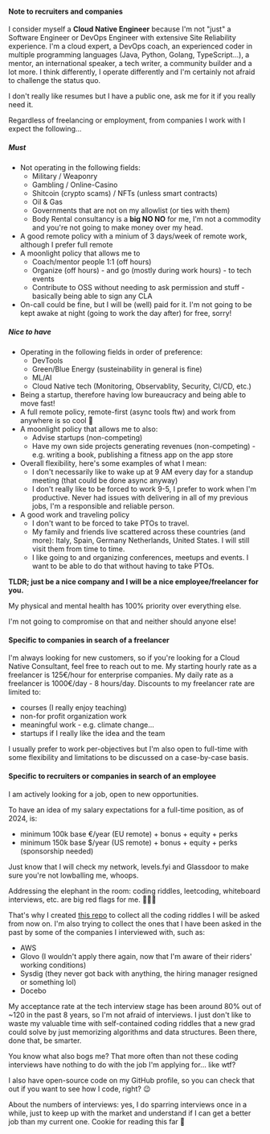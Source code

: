#### Note to recruiters and companies

I consider myself a **Cloud Native Engineer** because I'm not "just" a Software Engineer or DevOps Engineer with extensive Site Reliability experience.
I'm a cloud expert, a DevOps coach, an experienced coder in multiple programming languages (Java, Python, Golang, TypeScript...), a mentor, an international speaker, a tech writer, a community builder and a lot more.
I think differently, I operate differently and I'm certainly not afraid to challenge the status quo.

I don't really like resumes but I have a public one, ask me for it if you really need it.

Regardless of freelancing or employment, from companies I work with I expect the following...

##### Must 

- Not operating in the following fields:
  - Military / Weaponry
  - Gambling / Online-Casino
  - Shitcoin (crypto scams) / NFTs (unless smart contracts)
  - Oil & Gas
  - Governments that are not on my allowlist (or ties with them) 
  - Body Rental consultancy is a **big NO NO** for me, I'm not a commodity and you're not going to make money over my head.
- A good remote policy with a minium of 3 days/week of remote work, although I prefer full remote
- A moonlight policy that allows me to
  - Coach/mentor people 1:1 (off hours)
  - Organize (off hours) - and go (mostly during work hours) - to tech events 
  - Contribute to OSS without needing to ask permission and stuff - basically being able to sign any CLA
- On-call could be fine, but I will be (well) paid for it. I'm not going to be kept awake at night (going to work the day after) for free, sorry!

##### Nice to have

- Operating in the following fields in order of preference:
  - DevTools
  - Green/Blue Energy (susteinability in general is fine)
  - ML/AI
  - Cloud Native tech (Monitoring, Observablity, Security, CI/CD, etc.)
- Being a startup, therefore having low bureaucracy and being able to move fast!
- A full remote policy, remote-first (async tools ftw) and work from anywhere is so cool 🤩
-  A moonlight policy that allows me to also:
   - Advise startups (non-competing)
   - Have my own side projects generating revenues (non-competing) - e.g. writing a book, publishing a fitness app on the app store
- Overall flexibility, here's some examples of what I mean:
  - I don't necessarily like to wake up at 9 AM every day for a standup meeting (that could be done async anyway)
  - I don't really like to be forced to work 9-5, I prefer to work when I'm productive. Never had issues with delivering in all of my previous jobs, I'm a responsible and reliable person.
- A good work and traveling policy
  - I don't want to be forced to take PTOs to travel. 
  - My family and friends live scattered across these countries (and more): Italy, Spain, Germany Netherlands, United States. I will still visit them from time to time.
  - I like going to and organizing conferences, meetups and events. I want to be able to do that without having to take PTOs.

**TLDR; just be a nice company and I will be a nice employee/freelancer for you.**

My physical and mental health has 100% priority over everything else. 

I'm not going to compromise on that and neither should anyone else!

#### Specific to companies in search of a freelancer

I'm always looking for new customers, so if you're looking for a Cloud Native Consultant, feel free to reach out to me.
My starting hourly rate as a freelancer is 125€/hour for enterprise companies.
My daily rate as a freelancer is 1000€/day - 8 hours/day.
Discounts to my freelancer rate are limited to: 
  - courses (I really enjoy teaching)
  - non-for profit organization work
  - meaningful work - e.g. climate change...
  - startups if I really like the idea and the team

I usually prefer to work per-objectives but I'm also open to full-time with some flexibility and limitations to be discussed on a case-by-case basis. 

#### Specific to recruiters or companies in search of an employee

I am actively looking for a job, open to new opportunities.

To have an idea of my salary expectations for a full-time position, as of 2024, is:
- minimum 100k base €/year (EU remote) + bonus + equity + perks
- minimum 150k base $/year (US remote) + bonus + equity + perks (sponsorship needed)

Just know that I will check my network, levels.fyi and Glassdoor to make sure you're not lowballing me, whoops.

Addressing the elephant in the room: coding riddles, leetcoding, whiteboard interviews, etc. are big red flags for me. 🚩🚩🚩

That's why I created [this repo](https://github.com/mbianchidev/coding-challenges) to collect all the coding riddles I will be asked from now on. I'm also trying to collect the ones that I have been asked in the past by some of the companies I interviewed with, such as:
- AWS
- Glovo (I wouldn't apply there again, now that I'm aware of their riders' working conditions)
- Sysdig (they never got back with anything, the hiring manager resigned or something lol)
- Docebo

My acceptance rate at the tech interview stage has been around 80% out of ~120 in the past 8 years, so I'm not afraid of interviews. I just don't like to waste my valuable time with self-contained coding riddles that a new grad could solve by just memorizing algorithms and data structures. Been there, done that, be smarter.

You know what also bogs me? That more often than not these coding interviews have nothing to do with the job I'm applying for... like wtf?

I also have open-source code on my GitHub profile, so you can check that out if you want to see how I code, right? 😉

About the numbers of interviews: yes, I do sparring interviews once in a while, just to keep up with the market and understand if I can get a better job than my current one.
Cookie for reading this far 🍪
